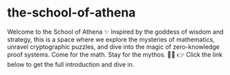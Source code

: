 # the-school-of-athena
Welcome to the School of Athena ✨ Inspired by the goddess of wisdom and strategy, this is a space where we explore the mysteries of mathematics, unravel cryptographic puzzles, and dive into the magic of zero-knowledge proof systems.  Come for the math. Stay for the mythos. 🧠🔮 👉 Click the link below to get the full introduction and dive in.
